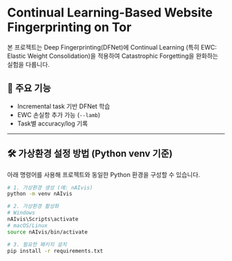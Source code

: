 # Continual Learning-Based Website Fingerprinting on Tor

본 프로젝트는 Deep Fingerprinting(DFNet)에 Continual Learning (특히 EWC: Elastic Weight Consolidation)을 적용하여 Catastrophic Forgetting을 완화하는 실험을 다룹니다.

## 🧩 주요 기능
- Incremental task 기반 DFNet 학습
- EWC 손실항 추가 가능 (`--lamb`)
- Task별 accuracy/log 기록

---

## 🛠️ 가상환경 설정 방법 (Python venv 기준)

아래 명령어를 사용해 프로젝트와 동일한 Python 환경을 구성할 수 있습니다.

```bash
# 1. 가상환경 생성 (예: nAIvis)
python -m venv nAIvis

# 2. 가상환경 활성화
# Windows
nAIvis\Scripts\activate
# macOS/Linux
source nAIvis/bin/activate

# 3. 필요한 패키지 설치
pip install -r requirements.txt
